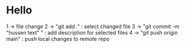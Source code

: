# Hello


1 -> file change
2 -> "git add ." : select changed file
3 -> "git commit -m "hussen text"  " : add description for selected files
4 -> "git push origin main" : push local changes to remote repo